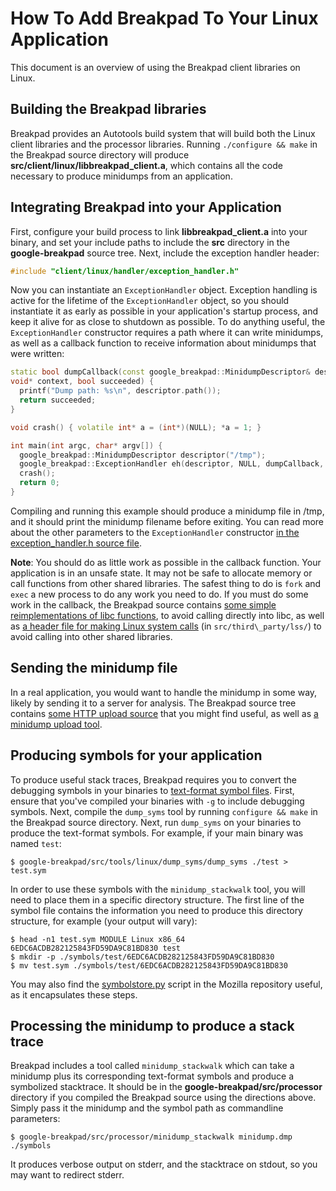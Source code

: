 # How To Add Breakpad To Your Linux Application

This document is an overview of using the Breakpad client libraries on Linux.

## Building the Breakpad libraries

Breakpad provides an Autotools build system that will build both the Linux
client libraries and the processor libraries. Running `./configure && make` in
the Breakpad source directory will produce
**src/client/linux/libbreakpad\_client.a**, which contains all the code
necessary to produce minidumps from an application.

## Integrating Breakpad into your Application

First, configure your build process to link **libbreakpad\_client.a** into your
binary, and set your include paths to include the **src** directory in the
**google-breakpad** source tree. Next, include the exception handler header:

```cpp
#include "client/linux/handler/exception_handler.h"
```

Now you can instantiate an `ExceptionHandler` object. Exception handling is active for the lifetime of the `ExceptionHandler` object, so you should instantiate it as early as possible in your application's startup process, and keep it alive for as close to shutdown as possible. To do anything useful, the `ExceptionHandler` constructor requires a path where it can write minidumps, as well as a callback function to receive information about minidumps that were written:

```cpp
static bool dumpCallback(const google_breakpad::MinidumpDescriptor& descriptor,
void* context, bool succeeded) {
  printf("Dump path: %s\n", descriptor.path());
  return succeeded;
}

void crash() { volatile int* a = (int*)(NULL); *a = 1; }

int main(int argc, char* argv[]) {
  google_breakpad::MinidumpDescriptor descriptor("/tmp");
  google_breakpad::ExceptionHandler eh(descriptor, NULL, dumpCallback, NULL, true, -1);
  crash();
  return 0;
}
```

Compiling and running this example should produce a minidump file in /tmp, and
it should print the minidump filename before exiting. You can read more about
the other parameters to the `ExceptionHandler` constructor [in the exception_handler.h source file][1].

[1]: /src/client/linux/handler/exception_handler.h

**Note**: You should do as little work as possible in the callback function.
Your application is in an unsafe state. It may not be safe to allocate memory or
call functions from other shared libraries. The safest thing to do is `fork` and
`exec` a new process to do any work you need to do. If you must do some work in
the callback, the Breakpad source contains [some simple reimplementations of libc functions][2], to avoid calling directly into
libc, as well as [a header file for making Linux system calls][3] (in `src/third\_party/lss/`) to avoid calling into other shared libraries.

[2]: /src/common/linux/linux_libc_support.h
[3]: https://chromium.googlesource.com/linux-syscall-support/+/master

## Sending the minidump file

In a real application, you would want to handle the minidump in some way, likely
by sending it to a server for analysis. The Breakpad source tree contains [some
HTTP upload source][4] that you might find useful, as well as [a minidump upload tool][5].

[4]: /src/common/linux/http_upload.h
[5]: /src/tools/linux/symupload/minidump_upload.cc

## Producing symbols for your application

To produce useful stack traces, Breakpad requires you to convert the debugging
symbols in your binaries to [text-format symbol files][6]. First, ensure that you've compiled your binaries with `-g` to
include debugging symbols. Next, compile the `dump_syms` tool by running
`configure && make` in the Breakpad source directory. Next, run `dump_syms` on
your binaries to produce the text-format symbols. For example, if your main
binary was named `test`:

[6]: ./symbol_files.md

```
$ google-breakpad/src/tools/linux/dump_syms/dump_syms ./test > test.sym
```

In order to use these symbols with the `minidump_stackwalk` tool, you will need
to place them in a specific directory structure. The first line of the symbol
file contains the information you need to produce this directory structure, for
example (your output will vary):

```
$ head -n1 test.sym MODULE Linux x86_64 6EDC6ACDB282125843FD59DA9C81BD830 test
$ mkdir -p ./symbols/test/6EDC6ACDB282125843FD59DA9C81BD830
$ mv test.sym ./symbols/test/6EDC6ACDB282125843FD59DA9C81BD830
```

You may also find the [symbolstore.py][7] script in the Mozilla repository useful, as it encapsulates these steps.

[7]: https://dxr.mozilla.org/mozilla-central/source/toolkit/crashreporter/tools/symbolstore.py

## Processing the minidump to produce a stack trace

Breakpad includes a tool called `minidump_stackwalk` which can take a minidump
plus its corresponding text-format symbols and produce a symbolized stacktrace.
It should be in the **google-breakpad/src/processor** directory if you compiled
the Breakpad source using the directions above. Simply pass it the minidump and
the symbol path as commandline parameters:

```
$ google-breakpad/src/processor/minidump_stackwalk minidump.dmp ./symbols
```

It produces verbose output on stderr, and the stacktrace on stdout, so you may
want to redirect stderr.
